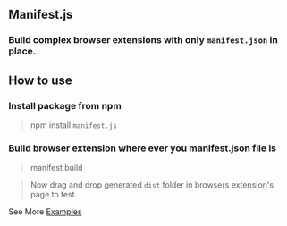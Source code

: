 ## Manifest.js

### Build complex browser extensions with only `manifest.json` in place.





## How to use

### Install package from npm
> npm install `manifest.js`

### Build browser extension where ever you manifest.json file is
> manifest build

> Now drag and drop generated `dist` folder in browsers extension's page to test.


See More [Examples](https://github.com/fxnoob/manifest.js/tree/master/examples)

